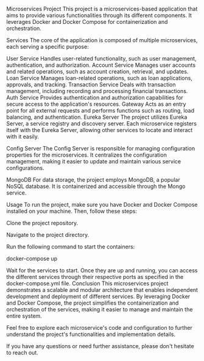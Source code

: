 Microservices Project
This project is a microservices-based application that aims to provide various functionalities through its different components. It leverages Docker and Docker Compose for containerization and orchestration.

Services
The core of the application is composed of multiple microservices, each serving a specific purpose:

User Service
Handles user-related functionality, such as user management, authentication, and authorization.
Account Service
Manages user accounts and related operations, such as account creation, retrieval, and updates.
Loan Service
Manages loan-related operations, such as loan applications, approvals, and tracking.
Transaction Service
Deals with transaction management, including recording and processing financial transactions.
Auth Service
Provides authentication and authorization capabilities for secure access to the application's resources.
Gateway
Acts as an entry point for all external requests and performs functions such as routing, load balancing, and authentication.
Eureka Server
The project utilizes Eureka Server, a service registry and discovery server. Each microservice registers itself with the Eureka Server, allowing other services to locate and interact with it easily.

Config Server
The Config Server is responsible for managing configuration properties for the microservices. It centralizes the configuration management, making it easier to update and maintain various service configurations.

MongoDB
For data storage, the project employs MongoDB, a popular NoSQL database. It is containerized and accessible through the Mongo service.

Usage
To run the project, make sure you have Docker and Docker Compose installed on your machine. Then, follow these steps:

Clone the project repository.

Navigate to the project directory.

Run the following command to start the containers:


docker-compose up




Wait for the services to start. Once they are up and running, you can access the different services through their respective ports as specified in the docker-compose.yml file.
Conclusion
This microservices project demonstrates a scalable and modular architecture that enables independent development and deployment of different services. By leveraging Docker and Docker Compose, the project simplifies the containerization and orchestration of the services, making it easier to manage and maintain the entire system.

Feel free to explore each microservice's code and configuration to further understand the project's functionalities and implementation details.

If you have any questions or need further assistance, please don't hesitate to reach out.
